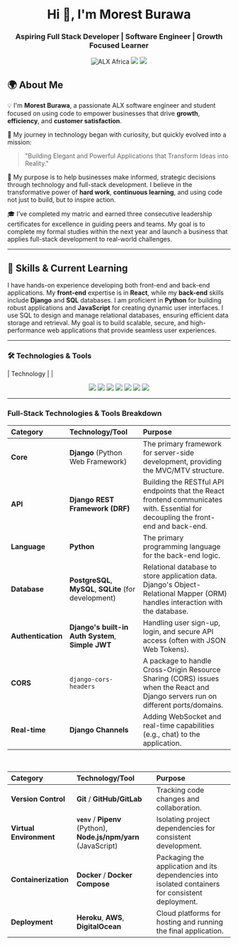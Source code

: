 <h1 align="center">Hi 👋, I'm Morest Burawa</h1>
<h3 align="center">Aspiring Full Stack Developer | Software Engineer | Growth Focused Learner</h3>

<p align="center">
<img src="https://img.shields.io/badge/ALX%20Africa-Learner-blue" alt="ALX Africa" />
<img src="https://img.shields.io/badge/Empowering-Business%20with%20Technology-1f8b4c" />
<img src="https://img.shields.io/badge/Driven%20by-Hardwork%20and%20Vision-orange" />
</p>

## 🌍 About Me

💡 I'm **Morest Burawa**, a passionate ALX software engineer and student focused on using code to empower businesses that drive **growth**, **efficiency**, and **customer satisfaction**.

🚀 My journey in technology began with curiosity, but quickly evolved into a mission:
> "Building Elegant and Powerful Applications that Transform Ideas into Reality."

🎯 My purpose is to help businesses make informed, strategic decisions through technology and full-stack development. I believe in the transformative power of **hard work**, **continuous learning**, and using code not just to build, but to inspire action.

🎓 I’ve completed my matric and earned three consecutive leadership certificates for excellence in guiding peers and teams. My goal is to complete my formal studies within the next year and launch a business that applies full-stack development to real-world challenges.

---

## 🧠 Skills & Current Learning

I have hands-on experience developing both front-end and back-end applications. My **front-end** expertise is in **React**, while my **back-end** skills include **Django** and **SQL** databases. I am proficient in **Python** for building robust applications and **JavaScript** for creating dynamic user interfaces. I use SQL to design and manage relational databases, ensuring efficient data storage and retrieval. My goal is to build scalable, secure, and high-performance web applications that provide seamless user experiences.

---

### 🛠️ Technologies & Tools

| Technology |
| <p align="center"> <img src="https://img.shields.io/badge/-HTML-E34F26?style=flat-square&logo=html5&logoColor=white" /> <img src="https://img.shields.io/badge/-CSS-1572B6?style=flat-square&logo=css3&logoColor=white" /> <img src="https://img.shields.io/badge/-JavaScript-F7DF1E?style=flat-square&logo=javascript&logoColor=black" /> <img src="https://img.shields.io/badge/-React-61DAFB?style=flat-square&logo=react&logoColor=black" /> <img src="https://img.shields.io/badge/-Node.js-339933?style=flat-square&logo=node.js&logoColor=white" /> <img src="https://img.shields.io/badge/-Python-3776AB?style=flat-square&logo=python&logoColor=white" /> <img src="https://img.shields.io/badge/-SQL-4479A1?style=flat-square&logo=postgresql&logoColor=white" /> </p>

---

### Full-Stack Technologies & Tools Breakdown

| Category | Technology/Tool | Purpose |
| :--- | :--- | :--- |
| **Core** | **Django** (Python Web Framework) | The primary framework for server-side development, providing the MVC/MTV structure. |
| **API** | **Django REST Framework (DRF)** | Building the RESTful API endpoints that the React frontend communicates with. Essential for decoupling the front-end and back-end. |
| **Language** | **Python** | The primary programming language for the back-end logic. |
| **Database** | **PostgreSQL**, **MySQL**, **SQLite** (for development) | Relational database to store application data. Django's Object-Relational Mapper (ORM) handles interaction with the database. |
| **Authentication** | **Django's built-in Auth System**, **Simple JWT** | Handling user sign-up, login, and secure API access (often with JSON Web Tokens). |
| **CORS** | `django-cors-headers` | A package to handle Cross-Origin Resource Sharing (CORS) issues when the React and Django servers run on different ports/domains. |
| **Real-time** | **Django Channels** | Adding WebSocket and real-time capabilities (e.g., chat) to the application. |

<br>

| Category | Technology/Tool | Purpose |
| :--- | :--- | :--- |
| **Version Control** | **Git** / **GitHub/GitLab** | Tracking code changes and collaboration. |
| **Virtual Environment** | **`venv`** / **Pipenv** (Python), **Node.js/npm/yarn** (JavaScript) | Isolating project dependencies for consistent development. |
| **Containerization** | **Docker** / **Docker Compose** | Packaging the application and its dependencies into isolated containers for consistent deployment. |
| **Deployment** | **Heroku**, **AWS**, **DigitalOcean** | Cloud platforms for hosting and running the final application. |